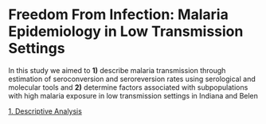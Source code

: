 # Freedom From Infection: Malaria Epidemiology in Low Transmission Settings

In this study we aimed to **1)** describe malaria transmission through estimation of seroconversion and seroreversion rates using serological and molecular tools and **2)** determine factors associated with subpopulations with high malaria exposure in low transmission settings in Indiana and Belen

[1. Descriptive Analysis](https://healthinnovation.github.io/ffi_mlts/01_descriptive_analysis.html)
